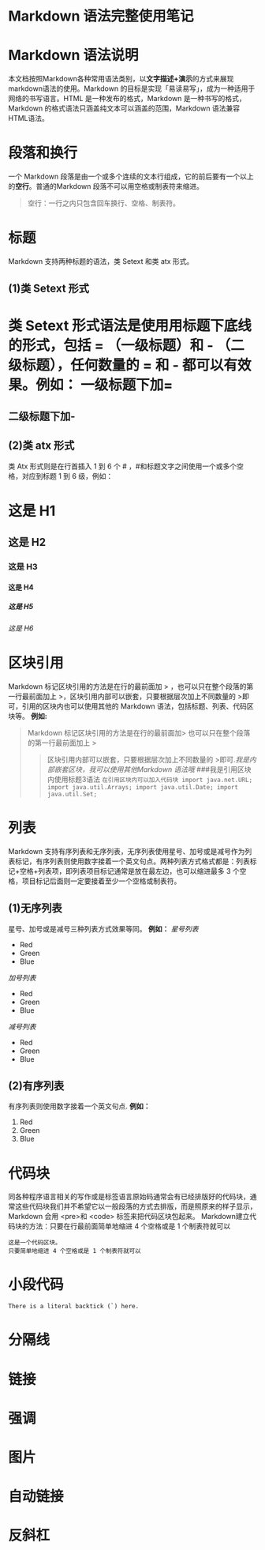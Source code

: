# Markdown 语法完整使用笔记

# Markdown 语法说明

本文档按照Markdown各种常用语法类别，以**文字描述+演示**的方式来展现markdown语法的使用。Markdown 的目标是实现「易读易写」，成为一种适用于网络的书写语言。HTML 是一种发布的格式，Markdown 是一种书写的格式，Markdown 的格式语法只涵盖纯文本可以涵盖的范围，Markdown 语法兼容HTML语法。

# 段落和换行
一个 Markdown 段落是由一个或多个连续的文本行组成，它的前后要有一个以上的**空行**。普通的Markdown 段落不可以用空格或制表符来缩进。
>空行：一行之内只包含回车换行、空格、制表符。

# 标题
Markdown 支持两种标题的语法，类 Setext 和类 atx 形式。
## (1)类 Setext 形式

类 Setext 形式语法是使用用**标题下底线**的形式，包括 = （一级标题）和 - （二级标题），任何数量的 = 和 - 都可以有效果。**例如：**
一级标题下加=
==
二级标题下加-
--------------------
## (2)类 atx 形式

类 Atx 形式则是在行首插入 1 到 6 个 # ，#和标题文字之间使用一个或多个空格，对应到标题 1 到 6 级，例如：
# 这是 H1
## 这是 H2
### 这是 H3
#### 这是 H4
##### 这是 H5
###### 这是 H6
# 区块引用
Markdown 标记区块引用的方法是在行的最前面加 > ，也可以只在整个段落的第一行最前面加上 >，区块引用内部可以嵌套，只要根据层次加上不同数量的 >即可，引用的区块内也可以使用其他的 Markdown 语法，包括标题、列表、代码区块等。
**例如:**
>Markdown 标记区块引用的方法是在行的最前面加>
  也可以只在整个段落的第一行最前面加上 >
 >>区块引用内部可以嵌套，只要根据层次加上不同数量的 >即可.*我是内部嵌套区块，我可以使用其他Markdown 语法哦*
 >###我是引用区块内使用标题3语法
 >`
      在引用区块内可以加入代码块
      import java.net.URL;
      import java.util.Arrays;
      import java.util.Date;
      import java.util.Set;
   `

# 列表
Markdown 支持有序列表和无序列表，无序列表使用星号、加号或是减号作为列表标记，有序列表则使用数字接着一个英文句点。两种列表方式格式都是：列表标记+空格+列表项，即列表项目标记通常是放在最左边，也可以缩进最多 3 个空格，项目标记后面则一定要接着至少一个空格或制表符。
## (1)无序列表
星号、加号或是减号三种列表方式效果等同。
**例如：**
*星号列表*
*   Red
*   Green
*   Blue

*加号列表*
+   Red
+  Green
+   Blue

*减号列表*
-   Red
-  Green
-  Blue
## (2)有序列表
有序列表则使用数字接着一个英文句点.
**例如：**
1.  Red
2.  Green
3.   Blue

# 代码块
同各种程序语言相关的写作或是标签语言原始码通常会有已经排版好的代码块，通常这些代码块我们并不希望它以一般段落的方式去排版，而是照原来的样子显示，Markdown 会用 \<pre\>和 \<code\> 标签来把代码区块包起来。
Markdown建立代码块的方法：只要在行最前面简单地缩进 4 个空格或是 1 个制表符就可以

    这是一个代码区块。
    只要简单地缩进 4 个空格或是 1 个制表符就可以
# 小段代码
``There is a literal backtick (`) here.``

# 分隔线

# 链接

# 强调

# 图片

# 自动链接

# 反斜杠

